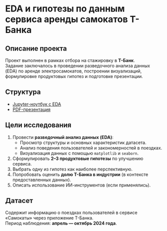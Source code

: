 # EDA и гипотезы по данным сервиса аренды самокатов Т-Банка

## Описание проекта

Проект выполнен в рамках отбора на стажировку в **Т-Банк**.  
Задание заключалось в проведении разведочного анализа данных (EDA) по аренде электросамокатов, построении визуализаций, формулировке продуктовых гипотез и подготовке презентации.

## Структура

- [Jupyter-ноутбук с EDA](https://github.com/VicJester/scooters/blob/main/samokat.ipynb)  
- [PDF-презентация](https://github.com/VicJester/scooters/blob/main/%D1%81%D0%B0%D0%BC%D0%BE%D0%BA%D0%B0%D1%82%D1%8B%20%D0%BF%D1%80%D0%B5%D0%B7%D0%B5%D0%BD%D1%82%D0%B0%D1%86%D0%B8%D1%8F.pdf)

## Цели исследования

1. Провести **разведочный анализ данных (EDA)**:
   - Просмотр структуры и основных характеристик датасета.
   - Анализ поведения пользователей и закономерностей в поездках.
   - Визуализация данных с помощью `matplotlib` и `seaborn`.
2. Сформулировать **2–3 продуктовые гипотезы** по улучшению сервиса.
3. Выбрать одну из гипотез как наиболее перспективную.
4. Попробовать оценить **долю Т-Банка в индустрии** (в контексте предоставленных данных).
5. Описать использование ИИ-инструментов (если применялись).

## Датасет

Содержит информацию о поездках пользователей в сервисе «Самокаты» через приложение Т-Банка.  
Период наблюдения: **апрель — октябрь 2024 года**.

